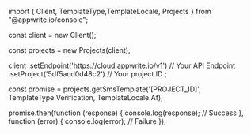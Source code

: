 import { Client, TemplateType,TemplateLocale, Projects } from "@appwrite.io/console";

const client = new Client();

const projects = new Projects(client);

client
    .setEndpoint('https://cloud.appwrite.io/v1') // Your API Endpoint
    .setProject('5df5acd0d48c2') // Your project ID
;

const promise = projects.getSmsTemplate('[PROJECT_ID]', TemplateType.Verification, TemplateLocale.Af);

promise.then(function (response) {
    console.log(response); // Success
}, function (error) {
    console.log(error); // Failure
});